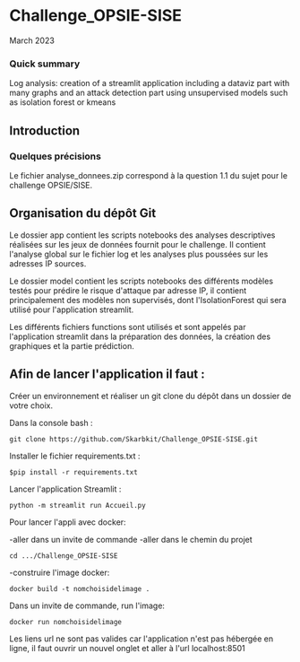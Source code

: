 # Challenge_OPSIE-SISE
March 2023
### Quick summary
Log analysis: creation of a streamlit application including a dataviz part with many graphs and an attack detection part using unsupervised models such as isolation forest or kmeans

## Introduction

### Quelques précisions 
Le fichier analyse_donnees.zip correspond à la question 1.1 du sujet pour le challenge OPSIE/SISE.

## Organisation du dépôt Git 

Le dossier app contient les scripts notebooks des analyses descriptives réalisées sur les jeux de données fournit pour le challenge. Il contient l'analyse global sur le fichier log et les analyses plus poussées sur les adresses IP sources. 

Le dossier model contient les scripts notebooks des différents modèles testés pour prédire le risque d'attaque par adresse IP, il contient principalement des modèles non supervisés, dont l'IsolationForest qui sera utilisé pour l'application streamlit. 

Les différents fichiers functions sont utilisés et sont appelés par l'application streamlit dans la préparation des données, la création des graphiques et la partie prédiction.

## Afin de lancer l'application il faut :

Créer un environnement et réaliser un git clone du dépôt dans un dossier de votre choix.

Dans la console bash :
```
git clone https://github.com/Skarbkit/Challenge_OPSIE-SISE.git
```

Installer le fichier requirements.txt :
```
$pip install -r requirements.txt
```


Lancer l'application Streamlit :
```
python -m streamlit run Accueil.py
```

Pour lancer l'appli avec docker:

-aller dans un invite de commande
-aller dans le chemin du projet 

```
cd .../Challenge_OPSIE-SISE
```

-construire l'image docker:

```
docker build -t nomchoisidelimage .
```

Dans un invite de commande, run l'image:

```
docker run nomchoisidelimage 
```

Les liens url ne sont pas valides car l'application n'est pas hébergée en ligne, il faut ouvrir un nouvel onglet et aller à l'url localhost:8501
